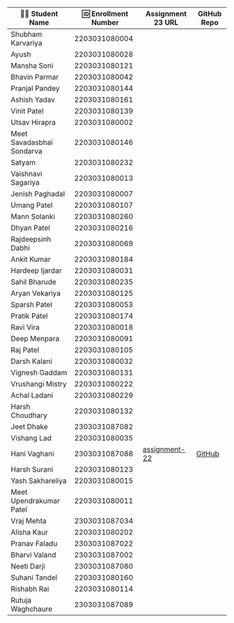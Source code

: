 | 👩‍🎓 Student Name               | 🆔 Enrollment Number | Assignment 23 URL | GitHub Repo |
|---------------------------------|---------------------|-------------------|-------------|
| Shubham Karvariya               | 2203031080004       |||
| Ayush                           | 2203031080028       |                   |             |
| Mansha Soni                     | 2203031080121       |   |         |
| Bhavin Parmar                   | 2203031080042       |                   |             |
| Pranjal Pandey                  | 2203031080144       |               |        |
| Ashish Yadav                    | 2203031080161       |                 |    |
| Vinit Patel                     | 2203031080139       |                   |             |
| Utsav Hirapra                   | 2203031080002       ||  |
| Meet Savadasbhai Sondarva       | 2203031080146       |                   |             |
| Satyam                          | 2203031080232       |                   |             |
| Vaishnavi Sagariya              | 2203031080013       |                   |             |
| Jenish Paghadal                 | 2203031080007       |  |  |
| Umang Patel                     | 2203031080107       |                   |             |
| Mann Solanki                    | 2203031080260       |                   |             |
| Dhyan Patel                     | 2203031080216       |                   |             |
| Rajdeepsinh Dabhi               | 2203031080069       |                   |             |
| Ankit Kumar                     | 2203031080184       |                   |             |
| Hardeep Ijardar                  | 2203031080031       |||
| Sahil Bharude                   | 2203031080235       |                   |             |
| Aryan Vekariya                  | 2203031080125       |||
| Sparsh Patel                    | 2203031080053       |                   |             |
| Pratik Patel                    | 2203031080174       |                   |             |
| Ravi Vira                       | 2203031080018       |                   |             |
| Deep Menpara                     | 2203031080091       |                   |             |
| Raj Patel                       | 2203031080105       |                   |             |
| Darsh Kalani                    | 2203031080032       |                   |             |
| Vignesh Gaddam                  | 2203031080131       |  |   |
| Vrushangi Mistry                | 2203031080222       |                   |             |
| Achal Ladani                    | 2203031080229       |                   |             |
| Harsh Choudhary                 | 2203031080132       |             |       |
| Jeet Dhake                      | 2303031087082       |                   |             |
| Vishang Lad                     | 2203031080035       |         ||
| Hani Vaghani                    | 2303031087088       |[assignment-22](https://github.com/hanivaghani/GlowDerma/blob/master/index.js)|[GitHub](https://github.com/hanivaghani/GlowDerma/tree/master)|
| Harsh Surani                    | 2203031080123       |                   |             |
| Yash Sakhareliya                | 2203031080015       ||  |
| Meet Upendrakumar Patel         | 2203031080011       |                   |             |
| Vraj Mehta                      | 2303031087034       |                   |             |
| Alisha Kaur                     | 2203031080202       |                   |             |
| Pranav Faladu                   | 2303031087022       |                   |             |
| Bharvi Valand                   | 2303031087002       |                   |             |
| Neeti Darji                     | 2303031087080       |||
| Suhani Tandel                    | 2203031080160       | |       |
| Rishabh Rai                     | 2203031080114       |                   |             |
| Rutuja Waghchaure               | 2303031087089       |                   |             |
